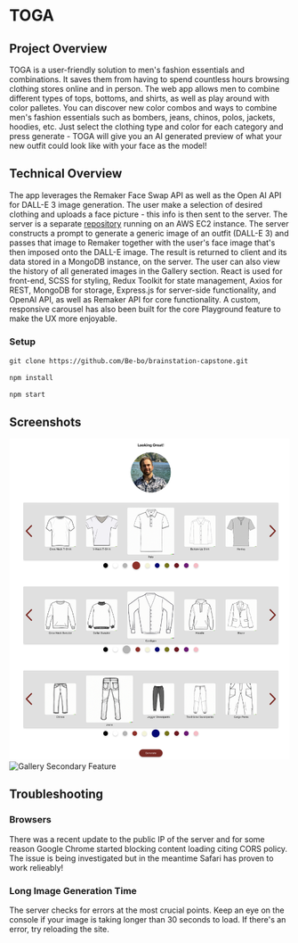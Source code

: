 # TOGA

## Project Overview

TOGA is a user-friendly solution to men's fashion essentials and combinations. It saves them from having to spend countless hours browsing clothing stores online and in person. The web app allows men to combine different types of tops, bottoms, and shirts, as well as play around with color palletes.
You can discover new color combos and ways to combine men's fashion essentials such as bombers, jeans, chinos, polos, jackets, hoodies, etc. Just select the clothing type and color for each category and press generate - TOGA will give you an AI generated preview of what your new outfit could look like with your face as the model!

## Technical Overview
The app leverages the Remaker Face Swap API as well as the Open AI API for DALL-E 3 image generation. The user make a selection of desired clothing and uploads a face picture - this info is then sent to the server. The server is a separate [repository](https://github.com/Be-bo/brainstation-capstone-server) running on an AWS EC2 instance. The server constructs a prompt to generate a generic image of an outfit (DALL-E 3) and passes that image to Remaker together with the user's face image that's then imposed onto the DALL-E image. The result is returned to client and its data stored in a MongoDB instance, on the server. The user can also view the history of all generated images in the Gallery section.
React is used for front-end, SCSS for styling, Redux Toolkit for state management, Axios for REST, MongoDB for storage, Express.js for server-side functionality, and OpenAI API, as well as Remaker API for core functionality. A custom, responsive carousel has also been built for the core Playground feature to make the UX more enjoyable.

### Setup

```
git clone https://github.com/Be-bo/brainstation-capstone.git
```

```
npm install
```

```
npm start
```

## Screenshots
![Playground Core Feature](./src/assets/playground.png)
![Gallery Secondary Feature](./src/assets/gallery.png)

## Troubleshooting

### Browsers
There was a recent update to the public IP of the server and for some reason Google Chrome started blocking content loading citing CORS policy. The issue is being investigated but in the meantime Safari has proven to work relieably!

### Long Image Generation Time
The server checks for errors at the most crucial points. Keep an eye on the console if your image is taking longer than 30 seconds to load. If there's an error, try reloading the site.